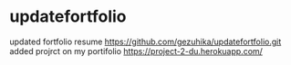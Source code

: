 # updatefortfolio
updated fortfolio resume 
https://github.com/gezuhika/updatefortfolio.git
added projrct on my portifolio
https://project-2-du.herokuapp.com/

